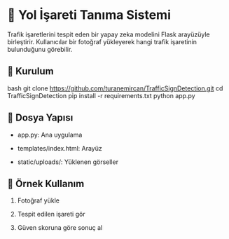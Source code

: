 # 🚦 Yol İşareti Tanıma Sistemi

Trafik işaretlerini tespit eden bir yapay zeka modelini Flask arayüzüyle birleştirir. Kullanıcılar bir fotoğraf yükleyerek hangi trafik işaretinin bulunduğunu görebilir.

## 🔧 Kurulum

bash
git clone https://github.com/turanemircan/TrafficSignDetection.git
cd TrafficSignDetection
pip install -r requirements.txt
python app.py

## 📁 Dosya Yapısı

+ app.py: Ana uygulama

+ templates/index.html: Arayüz

+ static/uploads/: Yüklenen görseller

## 📸 Örnek Kullanım

1. Fotoğraf yükle

2. Tespit edilen işareti gör

3. Güven skoruna göre sonuç al
